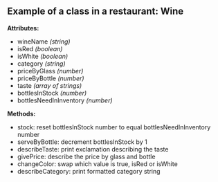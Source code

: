 ## Example of a class in a restaurant: Wine

**Attributes:**
  * wineName _(string)_
  * isRed _(boolean)_
  * isWhite _(boolean)_
  * category _(string)_
  * priceByGlass _(number)_
  * priceByBottle _(number)_
  * taste _(array of strings)_
  * bottlesInStock _(number)_
  * bottlesNeedInInventory _(number)_

**Methods:**
  * stock: reset bottlesInStock number to equal bottlesNeedInInventory number
  * serveByBottle: decrement bottlesInStock by 1
  * describeTaste: print exclamation describing the taste
  * givePrice: describe the price by glass and bottle
  * changeColor: swap which value is true, isRed or isWhite
  * describeCategory: print formatted category string
